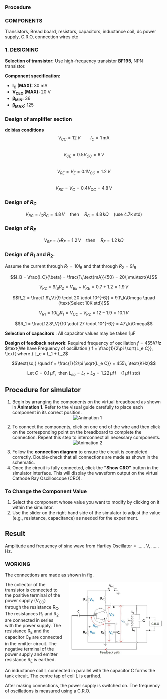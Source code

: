 ### Procedure

### COMPONENTS

Transistors, Bread board, resistors, capacitors, inductance coil, dc power supply, C.R.O, connection wires etc

<h3>1. DESIGNING</h3>

<p><strong>Selection of transistor:</strong> Use high-frequency transistor <strong>BF195</strong>, NPN transistor.</p>

<p><strong>Component specification:</strong></p>
<ul>
  <li><strong>I<sub>C</sub> (MAX):</strong> 30 mA</li>
  <li><strong>V<sub>CEO</sub> (MAX):</strong> 20 V</li>
  <li><strong>β<sub>MIN</sub>:</strong> 36</li>
  <li><strong>β<sub>MAX</sub>:</strong> 125</li>
</ul>


### Design of amplifier section

$\textbf{dc\ bias\ conditions}$ 
$$V_{CC} = 12\,V \qquad I_C = 1\,\text{mA}$$  
$$V_{CE} = 0.5 V_{CC} = 6\,V$$  
$$V_{RE} = V_E = 0.1 V_{CC} = 1.2\,V$$  
$$V_{RC} = V_C = 0.4 V_{CC} = 4.8\,V$$

### Design of $R_C$  

$$V_{RC} = I_C R_C = 4.8\,V \quad \text{then} \quad R_C = 4.8\,k\Omega \quad (\text{use 4.7k std})$$

### Design of $R_E$

$$V_{RE} = I_E R_E = 1.2\,V \quad \text{then} \quad R_E = 1.2\,k\Omega$$


### Design of $R_1$ and $R_2$.

$\text{Assume the current through } R_1 = 10 I_B \text{ and that through } R_2 = 9 I_B$

$$I_B = \frac{I_C}{\beta} = \frac{1\,\text{mA}}{50} = 20\,\mu\text{A}$$

$$V_{R2} = 9 I_B R_2 = V_{BE} + V_{RE} = 0.7 + 1.2 = 1.9\,V$$

$$R_2 = \frac{1.9\,V}{9 \cdot 20 \cdot 10^{-6}} = 9.1\,k\Omega \quad (\text{Select 10K std})$$

$$V_{R1} = 10 I_B R_1 = V_{CC} - V_{R2} = 12 - 1.9 = 10.1\,V$$

$$R_1 = \frac{12.8\,V}{10 \cdot 27 \cdot 10^{-6}} = 47\,k\Omega$$

**Selection of capacitors** :  All capacitor values may be taken 1μF

 

**Design of feedback network**: Required frequency of oscillation $f=455KHz$
$\text{We have Frequency of oscillation } f = \frac{1}{2\pi \sqrt{L_e C}}, \text{ where } L_e = L_1 + L_2$

$$\text{so,} \quad f = \frac{1}{2\pi \sqrt{L_e C}} = 455\, \text{KHz}$$

$$\text{Let } C = 0.1\,\mu F, \text{ then } L_{eq} = L_1 + L_2 = 1.22\, \mu H \quad (1\, \mu H \text{ std})$$


<h2>Procedure for simulator</h2>

<ol>
  <li>
    Begin by arranging the components on the virtual breadboard as shown in <strong>Animation 1</strong>. Refer to the visual guide carefully to place each component in its correct position.
  </li>

 
<div style="display: block; margin-left: auto; margin-right: auto; text-align: center; width: fit-content;"><img src="./images/connection1.gif" alt="Animation 1" style="max-width: 300px; height: auto;"><p style="text-align: center; font-size: smaller; font-style: italic;"></p></div>


  <li>
    To connect the components, click on one end of the wire and then click on the corresponding point on the breadboard to complete the connection. Repeat this step to interconnect all necessary components.
  </li>

  <div style="display: block; margin-left: auto; margin-right: auto; text-align: center; width: fit-content;"><img src="./images/connection2.gif" alt="Animation 2" style="max-width: 300px; height: auto;"><p style="text-align: center; font-size: smaller; font-style: italic;"></p></div>
  
  <li>
    Follow the <strong>connection diagram</strong> to ensure the circuit is completed correctly. Double-check that all connections are made as shown in the schematic.
  </li>
  <li>
    Once the circuit is fully connected, click the <strong>"Show CRO"</strong> button in the simulator interface. This will display the waveform output on the virtual Cathode Ray Oscilloscope (CRO).
  </li>
</ol>


<h3>To Change the Component Value</h3>

<ol>
  <li>
    Select the component whose value you want to modify by clicking on it within the simulator.
  </li>
  <li>
    Use the slider on the right-hand side of the simulator to adjust the value (e.g., resistance, capacitance) as needed for the experiment.
  </li>
</ol>

<h2>Result</h2>

<p>
  Amplitude and frequency of sine wave from Hartley Oscillator = …… V, …… Hz.
</p>


<h3>WORKING</h3>
<p>The connections are made as shown in fig.</p>


<div style="float: right; margin-left: 20px; display: flex; flex-direction: column; align-items: center;">
<img src="./images/figure2.jpg" alt="Figure 2" style="max-width: 300px; height: auto;"> <p style="text-align: center; font-size: smaller; font-style: italic;"></p> </div>


<p>The collector of the transistor is connected to the positive terminal of the power supply (V<sub>CC</sub>) through the resistance R<sub>C</sub>. The resistances R<sub>1</sub> and R<sub>2</sub> are connected in series with the power supply. The resistance R<sub>E</sub> and the capacitor C<sub>E</sub> are connected in the emitter circuit. The negative terminal of the power supply and emitter resistance R<sub>E</sub> is earthed.</p>

<p>An inductance coil L connected in parallel with the capacitor C forms the tank circuit. The centre tap of coil L is earthed.</p>

<p>After making connections, the power supply is switched on. The frequency of oscillations is measured using a C.R.O.</p>


